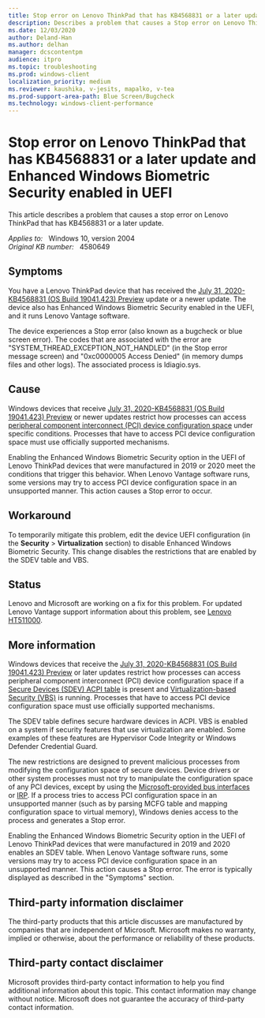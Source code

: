 ```yaml
---
title: Stop error on Lenovo ThinkPad that has KB4568831 or a later update and Enhanced Windows Biometric Security enabled in UEFI
description: Describes a problem that causes a Stop error on Lenovo ThinkPad devices that were manufactured in 2019 or 2020 and that have received the KB4568831 update.
ms.date: 12/03/2020
author: Deland-Han
ms.author: delhan 
manager: dcscontentpm
audience: itpro
ms.topic: troubleshooting
ms.prod: windows-client
localization_priority: medium
ms.reviewer: kaushika, v-jesits, mapalko, v-tea
ms.prod-support-area-path: Blue Screen/Bugcheck
ms.technology: windows-client-performance
---
```

# Stop error on Lenovo ThinkPad that has KB4568831 or a later update and Enhanced Windows Biometric Security enabled in UEFI

This article describes a problem that causes a stop error on Lenovo ThinkPad that has KB4568831 or a later update.

_Applies to:_ &nbsp; Windows 10, version 2004  
_Original KB number:_ &nbsp; 4580649

## Symptoms

You have a Lenovo ThinkPad device that has received the [July 31, 2020-KB4568831 (OS Build 19041.423) Preview](https://support.microsoft.com/help/4568831/windows-10-update-kb4568831) update or a newer update. The device also has Enhanced Windows Biometric Security enabled in the UEFI, and it runs Lenovo Vantage software.

The device experiences a Stop error (also known as a bugcheck or blue screen error). The codes that are associated with the error are "SYSTEM_THREAD_EXCEPTION_NOT_HANDLED" (in the Stop error message screen) and "0xc0000005 Access Denied" (in memory dumps files and other logs). The associated process is ldiagio.sys.

## Cause

Windows devices that receive [July 31, 2020-KB4568831 (OS Build 19041.423) Preview](https://support.microsoft.com/help/4568831/windows-10-update-kb4568831)  or newer updates restrict how processes can access [peripheral component interconnect (PCI) device configuration space](/windows-hardware/drivers/pci/accessing-pci-device-configuration-space)  under specific conditions. Processes that have to access PCI device configuration space must use officially supported mechanisms.

Enabling the Enhanced Windows Biometric Security option in the UEFI of Lenovo ThinkPad devices that were manufactured in 2019 or 2020 meet the conditions that trigger this behavior. When Lenovo Vantage software runs, some versions may try to access PCI device configuration space in an unsupported manner. This action causes a Stop error to occur.

## Workaround

To temporarily mitigate this problem, edit the device UEFI configuration (in the **Security** > **Virtualization** section) to disable Enhanced Windows Biometric Security. This change disables the restrictions that are enabled by the SDEV table and VBS.

## Status

Lenovo and Microsoft are working on a fix for this problem. For updated Lenovo Vantage support information about this problem, see [Lenovo HT511000](https://support.lenovo.com/ca/en/solutions/ht511000).

## More information

Windows devices that receive the [July 31, 2020-KB4568831 (OS Build 19041.423) Preview](https://support.microsoft.com/help/4568831/windows-10-update-kb4568831)  or later updates restrict how processes can access peripheral component interconnect (PCI) device configuration space if a [Secure Devices (SDEV) ACPI table](https://uefi.org/sites/default/files/resources/ACPI_6_2.pdf)  is present and [Virtualization-based Security (VBS)](/windows-hardware/design/device-experiences/oem-vbs) is running. Processes that have to access PCI device configuration space must use officially supported mechanisms.

The SDEV table defines secure hardware devices in ACPI. VBS is enabled on a system if security features that use virtualization are enabled. Some examples of these features are Hypervisor Code Integrity or Windows Defender Credential Guard.

The new restrictions are designed to prevent malicious processes from modifying the configuration space of secure devices. Device drivers or other system processes must not try to manipulate the configuration space of any PCI devices, except by using the [Microsoft-provided bus interfaces](/windows-hardware/drivers/ddi/wdm/ns-wdm-_bus_interface_standard) or [IRP](/windows-hardware/drivers/kernel/irp-mn-read-config). If a process tries to access PCI configuration space in an unsupported manner (such as by parsing MCFG table and mapping configuration space to virtual memory), Windows denies access to the process and generates a Stop error.

Enabling the Enhanced Windows Biometric Security option in the UEFI of Lenovo ThinkPad devices that were manufactured in 2019 and 2020 enables an SDEV table. When Lenovo Vantage software runs, some versions may try to access PCI device configuration space in an unsupported manner. This action causes a Stop error. The error is typically displayed as described in the "Symptoms" section.

## Third-party information disclaimer

The third-party products that this article discusses are manufactured by companies that are independent of Microsoft. Microsoft makes no warranty, implied or otherwise, about the performance or reliability of these products.

## Third-party contact disclaimer

Microsoft provides third-party contact information to help you find additional information about this topic. This contact information may change without notice. Microsoft does not guarantee the accuracy of third-party contact information.
